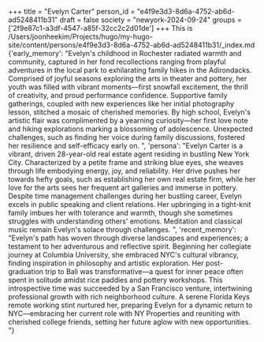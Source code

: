 +++
title = "Evelyn Carter"
person_id = "e4f9e3d3-8d6a-4752-ab6d-ad5248411b31"
draft = false
society = "newyork-2024-09-24"
groups = ['2f9e87c1-a3df-4547-a85f-32cc2c2d01de']
+++
This is /Users/joonheekim/Projects/hugo/my-hugo-site/content/persons/e4f9e3d3-8d6a-4752-ab6d-ad5248411b31/_index.md
{'early_memory': "Evelyn's childhood in Rochester radiated warmth and community, captured in her fond recollections ranging from playful adventures in the local park to exhilarating family hikes in the Adirondacks. Comprised of joyful seasons exploring the arts in theater and pottery, her youth was filled with vibrant moments—first snowfall excitement, the thrill of creativity, and proud performance confidence. Supportive family gatherings, coupled with new experiences like her initial photography lesson, stitched a mosaic of cherished memories. By high school, Evelyn's artistic flair was complimented by a yearning curiosity—her first love note and hiking explorations marking a blossoming of adolescence. Unexpected challenges, such as finding her voice during family discussions, fostered her resilience and self-efficacy early on. ", 'persona': "Evelyn Carter is a vibrant, driven 28-year-old real estate agent residing in bustling New York City. Characterized by a petite frame and striking blue eyes, she weaves through life embodying energy, joy, and reliability. Her drive pushes her towards hefty goals, such as establishing her own real estate firm, while her love for the arts sees her frequent art galleries and immerse in pottery. Despite time management challenges during her bustling career, Evelyn excels in public speaking and client relations. Her upbringing in a tight-knit family imbues her with tolerance and warmth, though she sometimes struggles with understanding others' emotions. Meditation and classical music remain Evelyn's solace through challenges. ", 'recent_memory': "Evelyn's path has woven through diverse landscapes and experiences; a testament to her adventurous and reflective spirit. Beginning her collegiate journey at Columbia University, she embraced NYC's cultural vibrancy, finding inspiration in philosophy and artistic exploration. Her post-graduation trip to Bali was transformative—a quest for inner peace often spent in solitude amidst rice paddies and pottery workshops. This introspective time was succeeded by a San Francisco venture, intertwining professional growth with rich neighborhood culture. A serene Florida Keys remote working stint nurtured her, preparing Evelyn for a dynamic return to NYC—embracing her current role with NY Properties and reuniting with cherished college friends, setting her future aglow with new opportunities. "}
